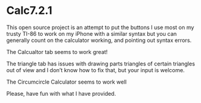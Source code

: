 Calc7.2.1
=========

This open source project is an attempt to put the buttons I use most 
on my trusty TI-86 to work on my iPhone with a similar syntax
but you can generally count on the calculator working, and pointing out syntax errors. 

The Calcualtor tab seems to work great!

The triangle tab has issues with drawing parts triangles of certain triangles out of view
and I don’t know how to fix that, but your input is welcome. 

The Circumcircle Calculator seems to work well

Please, have fun with what I have provided.
